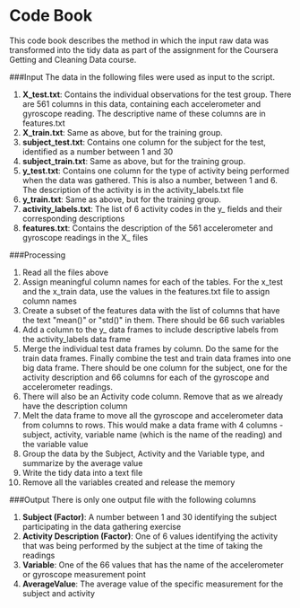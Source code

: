 # Code Book
This code book describes the method in which the input raw data was transformed into the tidy data as part of the assignment for the Coursera Getting and Cleaning Data course.

###Input
The data in the following files were used as input to the script.

1.	**X_test.txt**: Contains the individual observations for the test group. There are 561 columns in this data, containing each accelerometer and gyroscope reading. The descriptive name of these columns are in features.txt
2.	**X_train.txt**: Same as above, but for the training group.
3.	**subject_test.txt**: Contains one column for the subject for the test, identified as a number between 1 and 30
4.	**subject_train.txt**: Same as above, but for the training group.
5.	**y_test.txt**: Contains one column for the type of activity being performed when the data was gathered. This is also a number, between 1 and 6. The description of the activity is in the activity_labels.txt file
6.	**y_train.txt**: Same as above, but for the training group.
7.	**activity_labels.txt**: The list of 6 activity codes in the y_ fields and their corresponding descriptions
8.	**features.txt**: Contains the description of the 561 accelerometer and gyroscope readings in the X_ files

###Processing
1.	Read all the files above
2.	Assign meaningful column names for each of the tables. For the x_test and the x_train data, use the values in the features.txt file to assign column names
3.	Create a subset of the features data with the list of columns that have the text "mean()" or "std()" in them. There should be 66 such variables
4.	Add a column to the y_ data frames to include descriptive labels from the activity_labels data frame
5.	Merge the individual test data frames by column. Do the same for the train data frames. Finally combine the test and train data frames into one big data frame. There should be one column for the subject, one for the activity description and 66 columns for each of the gyroscope and accelerometer readings. 
6.	There will also be an Activity code column. Remove that as we already have the description column
7.	Melt the data frame to move all the gyroscope and accelerometer data from columns to rows. This would make a data frame with 4 columns - subject, activity, variable name (which is the name of the reading) and the variable value
8.	Group the data by the Subject, Activity and the Variable type, and summarize by the average value
9.	Write the tidy data into a text file
10.	Remove all the variables created and release the memory

###Output
There is only one output file with the following columns

1.	**Subject (Factor)**: A number between 1 and 30 identifying the subject participating in the data gathering exercise
2.	**Activity Description (Factor)**: One of 6 values identifying the activity that was being performed by the subject at the time of taking the readings
3.	**Variable**: One of the 66 values that has the name of the accelerometer or gyroscope measurement point
4.	**AverageValue**: The average value of the specific measurement for the subject and activity
